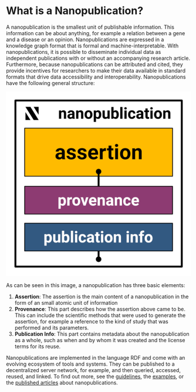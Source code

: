 # What is a Nanopublication?

A nanopublication is the smallest unit of publishable information.
This information can be about anything, for example a relation between a gene and a disease or an opinion.
Nanopublications are expressed in a knowledge graph format that is formal and machine-interpretable.
With nanopublications, it is possible to disseminate individual data as independent publications with or without an accompanying research article.
Furthermore, because nanopublications can be attributed and cited, they provide incentives for researchers to make their data available in standard formats that drive data accessibility and interoperability.
Nanopublications have the following general structure:

<div style={{width: '100%', textAlign: "center"}}>
    <img src="/img/nanopub.png" alt="Nanopublication" style={{maxWidth: '100%', maxHeight: '100%'}} />
</div>

As can be seen in this image, a nanopublication has three basic elements:

1. **Assertion**: The assertion is the main content of a nanopublication in the form of an small atomic unit of information
2. **Provenance**: This part describes how the assertion above came to be.  This can include the scientific methods that were used to generate the  assertion, for example a reference to the kind of study that was  performed and its parameters.
3. **Publication Info**: This part contains metadata about the  nanopublication as a whole, such as when and by whom it was created and  the license terms for its reuse.

Nanopublications are implemented in the language RDF and come with an evolving ecosystem of tools and systems. They can be published to a  decentralized server network, for example, and then queried, accessed,  reused, and linked. To find out more, see the [guidelines](/docs), the [examples](/docs/examples), or the [published articles](https://scholar.google.com/scholar?hl=en&q=nanopublications) about nanopublications.
